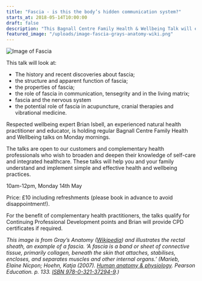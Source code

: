 ```yaml
---
title: "Fascia - is this the body’s hidden communication system?"
starts_at: 2018-05-14T10:00:00
draft: false
description: "This Bagnall Centre Family Health & Wellbeing Talk will enable you to understand more about the important role of fascia."
featured_image: "/uploads/image-fascia-grays-anatomy-wiki.png"
---
```


![Image of Fascia](/uploads/image-fascia-grays-anatomy-wiki.png)

This talk will look at: 

* The history and recent discoveries about fascia;
* the structure and apparent function of fascia;
* the properties of fascia;
* the role of fascia in communication, tensegrity and in the living matrix;
* fascia and the nervous system
* the potential role of fascia in acupuncture, cranial therapies and vibrational medicine.

Respected wellbeing expert Brian Isbell, an experienced natural health practitioner and educator, is holding regular Bagnall Centre Family Health and Wellbeing talks on Monday mornings. 

The talks are open to our customers and complementary health professionals who wish to broaden and deepen their knowledge of self-care and integrated healthcare. These talks will help you and your family understand and implement simple and effective health and wellbeing practices.

10am-12pm, Monday 14th May

Price: £10 including refreshments (please book in advance to avoid disappointment!). 

For the benefit of complementary health practitioners, the talks qualify for Continuing Professional Development points and Brian will provide CPD certificates if required. 

*This image is from Gray’s Anatomy ([Wikipedia](https://en.wikipedia.org/wiki/Fascia)) and illustrates the rectal sheath, an example of a fascia. ‘A fascia is a band or sheet of connective tissue, primarily collagen, beneath the skin that attaches, stabilises, encloses, and separates muscles and other internal organs.’ (Marieb, Elaine Nicpon; Hoehn, Katja (2007). [Human anatomy & physiology](https://books.google.com/books?id=x1uEB68iitwC&pg=PA133). Pearson Education. p. 133. [ISBN 978-0-321-37294-9](https://en.wikipedia.org/wiki/Special:BookSources/978-0-321-37294-9).)*
